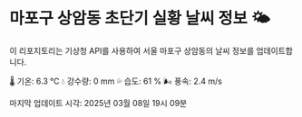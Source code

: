 
# 마포구 상암동 초단기 실황 날씨 정보 🌤️

이 리포지토리는 기상청 API를 사용하여 서울 마포구 상암동의 날씨 정보를 업데이트합니다. 

🌡️ 기온: 6.3 ℃
💧 강수량: 0 mm
💦 습도: 61 %
🌬️ 풍속: 2.4 m/s

마지막 업데이트 시각: 2025년 03월 08일 19시 09분    
